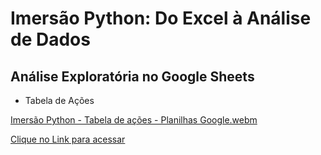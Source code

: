 # Imersão Python: Do Excel à Análise de Dados

## Análise Exploratória no Google Sheets

- Tabela de Ações

[Imersão Python - Tabela de ações - Planilhas Google.webm](https://github.com/iancaabreu/Analise-Exploratoria/assets/102169504/18ad0b42-708c-4c29-bdef-98ab218d9e09)


[Clique no Link para acessar](https://docs.google.com/spreadsheets/d/1-WTi5fCHBwr6vi18HkQFoEPxfOseq26cV6_Xvaxa_pM/edit?usp=sharing)

